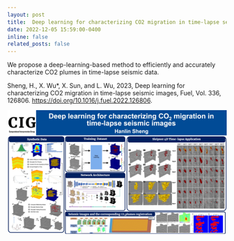 ```yaml
---
layout: post
title:  Deep learning for characterizing CO2 migration in time-lapse seismic images
date: 2022-12-05 15:59:00-0400
inline: false
related_posts: false
---
```

We propose a deep-learning-based method to efficiently and accurately characterize CO2 plumes in time-lapse seismic data.

Sheng, H., X. Wu*, X. Sun, and L. Wu, 2023, Deep learning for characterizing CO2 migration in time-lapse seismic images, Fuel, Vol. 336, 126806. https://doi.org/10.1016/j.fuel.2022.126806.

<img src="/assets/img/hanlinMiniposter2022-2.jpg" 
width="800" />